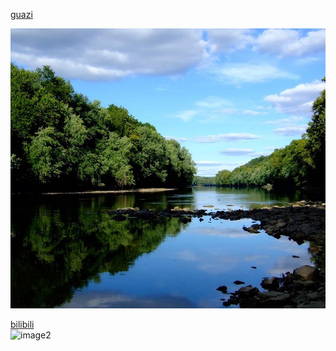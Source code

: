 
[guazi](guazi.md)  

![image1](1.jpg)  

[bilibili](https://www.bilibili.com/)  
![image2](https://gimg2.baidu.com/image_search/src=http%3A%2F%2F1812.img.pp.sohu.com.cn%2Fimages%2Fblog%2F2009%2F11%2F18%2F18%2F8%2F125b6560a6ag214.jpg&refer=http%3A%2F%2F1812.img.pp.sohu.com.cn&app=2002&size=f9999,10000&q=a80&n=0&g=0n&fmt=jpeg?sec=1622179400&t=e292bc9e3359f258463621d3a0b71b66)  

